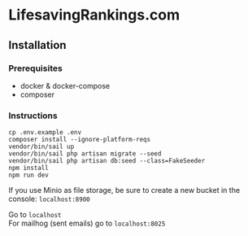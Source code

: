 # LifesavingRankings.com

## Installation

### Prerequisites

-   docker & docker-compose
-   composer

### Instructions

```shell
cp .env.example .env
composer install --ignore-platform-reqs
vendor/bin/sail up
vendor/bin/sail php artisan migrate --seed
vendor/bin/sail php artisan db:seed --class=FakeSeeder
npm install
npm run dev
```

If you use Minio as file storage, be sure to create a new bucket in the console: `localhost:8900`

Go to `localhost`  
For mailhog (sent emails) go to `localhost:8025`
